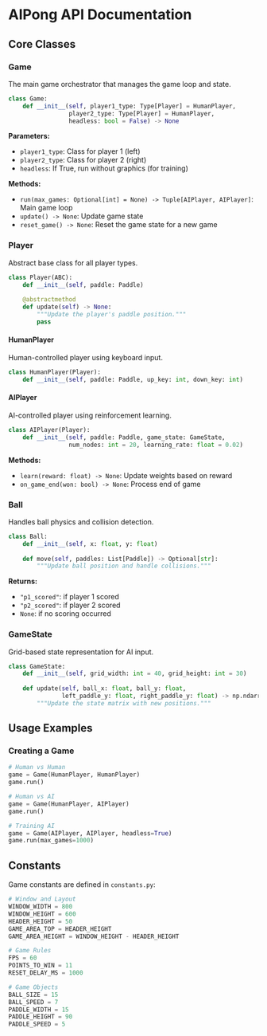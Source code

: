 # AIPong API Documentation

## Core Classes

### Game

The main game orchestrator that manages the game loop and state.

```python
class Game:
    def __init__(self, player1_type: Type[Player] = HumanPlayer, 
                 player2_type: Type[Player] = HumanPlayer,
                 headless: bool = False) -> None
```

**Parameters:**
- `player1_type`: Class for player 1 (left)
- `player2_type`: Class for player 2 (right)
- `headless`: If True, run without graphics (for training)

**Methods:**
- `run(max_games: Optional[int] = None) -> Tuple[AIPlayer, AIPlayer]`: Main game loop
- `update() -> None`: Update game state
- `reset_game() -> None`: Reset the game state for a new game

### Player

Abstract base class for all player types.

```python
class Player(ABC):
    def __init__(self, paddle: Paddle)
    
    @abstractmethod
    def update(self) -> None:
        """Update the player's paddle position."""
        pass
```

#### HumanPlayer

Human-controlled player using keyboard input.

```python
class HumanPlayer(Player):
    def __init__(self, paddle: Paddle, up_key: int, down_key: int)
```

#### AIPlayer

AI-controlled player using reinforcement learning.

```python
class AIPlayer(Player):
    def __init__(self, paddle: Paddle, game_state: GameState, 
                 num_nodes: int = 20, learning_rate: float = 0.02)
```

**Methods:**
- `learn(reward: float) -> None`: Update weights based on reward
- `on_game_end(won: bool) -> None`: Process end of game

### Ball

Handles ball physics and collision detection.

```python
class Ball:
    def __init__(self, x: float, y: float)
    
    def move(self, paddles: List[Paddle]) -> Optional[str]:
        """Update ball position and handle collisions."""
```

**Returns:**
- `"p1_scored"`: if player 1 scored
- `"p2_scored"`: if player 2 scored
- `None`: if no scoring occurred

### GameState

Grid-based state representation for AI input.

```python
class GameState:
    def __init__(self, grid_width: int = 40, grid_height: int = 30)
    
    def update(self, ball_x: float, ball_y: float,
               left_paddle_y: float, right_paddle_y: float) -> np.ndarray:
        """Update the state matrix with new positions."""
```

## Usage Examples

### Creating a Game

```python
# Human vs Human
game = Game(HumanPlayer, HumanPlayer)
game.run()

# Human vs AI
game = Game(HumanPlayer, AIPlayer)
game.run()

# Training AI
game = Game(AIPlayer, AIPlayer, headless=True)
game.run(max_games=1000)
```

## Constants

Game constants are defined in `constants.py`:

```python
# Window and Layout
WINDOW_WIDTH = 800
WINDOW_HEIGHT = 600
HEADER_HEIGHT = 50
GAME_AREA_TOP = HEADER_HEIGHT
GAME_AREA_HEIGHT = WINDOW_HEIGHT - HEADER_HEIGHT

# Game Rules
FPS = 60
POINTS_TO_WIN = 11
RESET_DELAY_MS = 1000

# Game Objects
BALL_SIZE = 15
BALL_SPEED = 7
PADDLE_WIDTH = 15
PADDLE_HEIGHT = 90
PADDLE_SPEED = 5
``` 